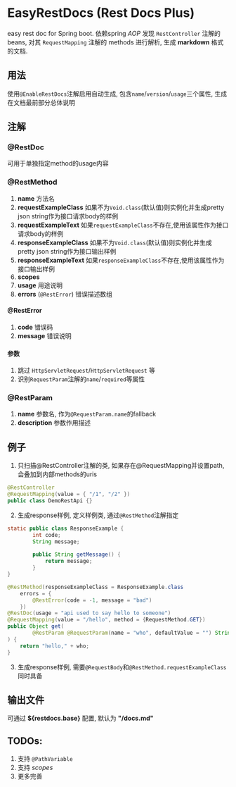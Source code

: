# EasyRestDocs (Rest Docs Plus)

easy rest doc for Spring boot. 依赖spring *AOP* 发现 ``RestController`` 注解的 beans, 对其 ``RequestMapping`` 注解的 methods 进行解析, 生成 **markdown** 格式的文档.

## 用法
使用``@EnableRestDocs``注解启用自动生成, 包含``name``/``version``/``usage``三个属性, 生成在文档最前部分总体说明

## 注解

### @RestDoc
可用于单独指定method的usage内容

### @RestMethod
1. **name** 方法名
1. **requestExampleClass** 如果不为``Void.class``(默认值)则实例化并生成pretty json string作为接口请求body的样例
1. **requestExampleText** 如果``requestExampleClass``不存在,使用该属性作为接口请求body的样例
1. **responseExampleClass** 如果不为``Void.class``(默认值)则实例化并生成pretty json string作为接口输出样例
1. **responseExampleText** 如果``responseExampleClass``不存在,使用该属性作为接口输出样例
1. **scopes**
1. **usage** 用途说明
1. **errors** (``@RestError``) 错误描述数组

#### @RestError 
1. **code** 错误码
1. **message** 错误说明

#### 参数
1. 跳过 ``HttpServletRequest``/``HttpServletRequest`` 等
1. 识别``RequestParam``注解的``name``/``required``等属性

### @RestParam
1. **name** 参数名, 作为``@RequestParam.name``的fallback
1. **description** 参数作用描述

## 例子

1. 只扫描@RestController注解的类, 如果存在@RequestMapping并设置path, 会叠加到内部methods的uris

``` java
@RestController
@RequestMapping(value = { "/1", "/2" })
public class DemoRestApi {}
```

2. 生成response样例, 定义样例类, 通过``@RestMethod``注解指定

``` java
static public class ResponseExample {
    	int code;
    	String message;
    	
    	public String getMessage() {
			return message;
		}
}

@RestMethod(responseExampleClass = ResponseExample.class
    errors = {
        @RestError(code = -1, message = "bad")
    })
@RestDoc(usage = "api used to say hello to someone")
@RequestMapping(value = "/hello", method = {RequestMethod.GET})
public Object get(
        @RestParam @RequestParam(name = "who", defaultValue = "") String who
) {
    return "hello," + who;
}
```

3. 生成response样例, 需要``@RequestBody``和``@RestMethod.requestExampleClass``同时具备

## 输出文件
可通过 **${restdocs.base}** 配置, 默认为 **"/docs.md"**

## TODOs:
1. 支持 ``@PathVariable``
1. 支持 *scopes*
1. 更多完善

